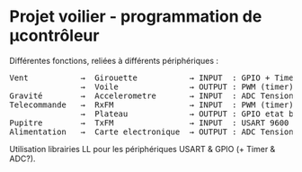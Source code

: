 # Projet voilier - programmation de µcontrôleur 

Différentes fonctions, reliées à différents périphériques :

<pre>
Vent           →  Girouette           → INPUT  : GPIO + Timer incrémental (quadrature signaux + index)
               →  Voile               → OUTPUT : PWM (timer) Periode 20ms et front montant 1 à 2ms
Gravité        →  Accelerometre       → INPUT  : ADC Tension proportionnelle à l'acceleration (mV/G)
Telecommande   →  RxFM                → INPUT  : PWM (timer) entre 1 et 2ms (1.5ms = neutre)
               →  Plateau             → OUTPUT : GPIO etat bas = droite ; etat haut = gauche - Timer alpha pour la rapidité [20,100]% 
Pupitre        →  TxFM                → INPUT  : USART 9600 bauds - Data
Alimentation   →  Carte electronique  → OUTPUT : ADC Tension proportionnel valeur de référence
</pre>

Utilisation librairies LL pour les périphériques USART & GPIO (+ Timer & ADC?).
